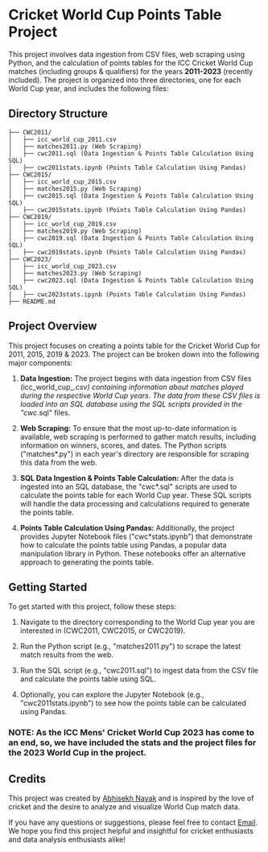 # Cricket World Cup Points Table Project

This project involves data ingestion from CSV files, web scraping using Python, and the calculation of points tables for the ICC Cricket World Cup matches (including groups & qualifiers) for the years <b>2011-2023</b> (recently included). The project is organized into three directories, one for each World Cup year, and includes the following files:

## Directory Structure

```
├── CWC2011/
│   ├── icc_world_cup_2011.csv
│   ├── matches2011.py (Web Scraping)
│   ├── cwc2011.sql (Data Ingestion & Points Table Calculation Using SQL)
│   ├── cwc2011stats.ipynb (Points Table Calculation Using Pandas)
├── CWC2015/
│   ├── icc_world_cup_2015.csv
│   ├── matches2015.py (Web Scraping)
│   ├── cwc2015.sql (Data Ingestion & Points Table Calculation Using SQL)
│   ├── cwc2015stats.ipynb (Points Table Calculation Using Pandas)
├── CWC2019/
│   ├── icc_world_cup_2019.csv
│   ├── matches2019.py (Web Scraping)
│   ├── cwc2019.sql (Data Ingestion & Points Table Calculation Using SQL)
│   ├── cwc2019stats.ipynb (Points Table Calculation Using Pandas)
├── CWC2023/
│   ├── icc_world_cup_2023.csv
│   ├── matches2023.py (Web Scraping)
│   ├── cwc2023.sql (Data Ingestion & Points Table Calculation Using SQL)
│   ├── cwc2023stats.ipynb (Points Table Calculation Using Pandas)
├── README.md
```

## Project Overview

This project focuses on creating a points table for the Cricket World Cup for 2011, 2015, 2019 & 2023. The project can be broken down into the following major components:

1. **Data Ingestion:** The project begins with data ingestion from CSV files (icc_world_cup_*.csv) containing information about matches played during the respective World Cup years. The data from these CSV files is loaded into an SQL database using the SQL scripts provided in the "cwc*.sql" files.

2. **Web Scraping:** To ensure that the most up-to-date information is available, web scraping is performed to gather match results, including information on winners, scores, and dates. The Python scripts ("matches*.py") in each year's directory are responsible for scraping this data from the web.

3. **SQL Data Ingestion & Points Table Calculation:** After the data is ingested into an SQL database, the "cwc*.sql" scripts are used to calculate the points table for each World Cup year. These SQL scripts will handle the data processing and calculations required to generate the points table.

4. **Points Table Calculation Using Pandas:** Additionally, the project provides Jupyter Notebook files ("cwc*stats.ipynb") that demonstrate how to calculate the points table using Pandas, a popular data manipulation library in Python. These notebooks offer an alternative approach to generating the points table.

## Getting Started

To get started with this project, follow these steps:

1. Navigate to the directory corresponding to the World Cup year you are interested in (CWC2011, CWC2015, or CWC2019).

2. Run the Python script (e.g., "matches2011.py") to scrape the latest match results from the web.

3. Run the SQL script (e.g., "cwc2011.sql") to ingest data from the CSV file and calculate the points table using SQL.

4. Optionally, you can explore the Jupyter Notebook (e.g., "cwc2011stats.ipynb") to see how the points table can be calculated using Pandas.

### NOTE: As the ICC Mens' Cricket World Cup 2023 has come to an end, so, we have included the stats and the project files for the 2023 World Cup in the project.

## Credits

This project was created by [Abhisekh Nayak](https://abhiresumeweb.web.app/) and is inspired by the love of cricket and the desire to analyze and visualize World Cup match data.

If you have any questions or suggestions, please feel free to contact [Email](mailto:abhinayak.gita2016@gmail.com). We hope you find this project helpful and insightful for cricket enthusiasts and data analysis enthusiasts alike!
